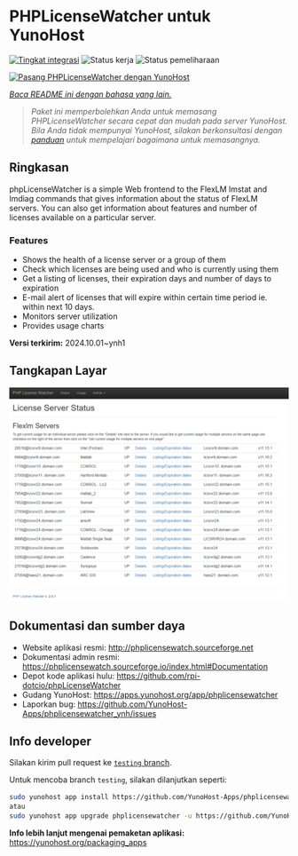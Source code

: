 <!--
N.B.: README ini dibuat secara otomatis oleh <https://github.com/YunoHost/apps/tree/master/tools/readme_generator>
Ini TIDAK boleh diedit dengan tangan.
-->

# PHPLicenseWatcher untuk YunoHost

[![Tingkat integrasi](https://dash.yunohost.org/integration/phplicensewatcher.svg)](https://ci-apps.yunohost.org/ci/apps/phplicensewatcher/) ![Status kerja](https://ci-apps.yunohost.org/ci/badges/phplicensewatcher.status.svg) ![Status pemeliharaan](https://ci-apps.yunohost.org/ci/badges/phplicensewatcher.maintain.svg)

[![Pasang PHPLicenseWatcher dengan YunoHost](https://install-app.yunohost.org/install-with-yunohost.svg)](https://install-app.yunohost.org/?app=phplicensewatcher)

*[Baca README ini dengan bahasa yang lain.](./ALL_README.md)*

> *Paket ini memperbolehkan Anda untuk memasang PHPLicenseWatcher secara cepat dan mudah pada server YunoHost.*  
> *Bila Anda tidak mempunyai YunoHost, silakan berkonsultasi dengan [panduan](https://yunohost.org/install) untuk mempelajari bagaimana untuk memasangnya.*

## Ringkasan

phpLicenseWatcher is a simple Web frontend to the FlexLM lmstat and lmdiag commands that gives information about the status of FlexLM servers. You can also get information about features and number of licenses available on a particular server.

### Features

- Shows the health of a license server or a group of them
- Check which licenses are being used and who is currently using them
- Get a listing of licenses, their expiration days and number of days to expiration
- E-mail alert of licenses that will expire within certain time period ie. within next 10 days.
- Monitors server utilization
- Provides usage charts


**Versi terkirim:** 2024.10.01~ynh1

## Tangkapan Layar

![Tangkapan Layar pada PHPLicenseWatcher](./doc/screenshots/screenshot1.png)

## Dokumentasi dan sumber daya

- Website aplikasi resmi: <http://phplicensewatch.sourceforge.net>
- Dokumentasi admin resmi: <https://phplicensewatch.sourceforge.io/index.html#Documentation>
- Depot kode aplikasi hulu: <https://github.com/rpi-dotcio/phpLicenseWatcher>
- Gudang YunoHost: <https://apps.yunohost.org/app/phplicensewatcher>
- Laporkan bug: <https://github.com/YunoHost-Apps/phplicensewatcher_ynh/issues>

## Info developer

Silakan kirim pull request ke [`testing` branch](https://github.com/YunoHost-Apps/phplicensewatcher_ynh/tree/testing).

Untuk mencoba branch `testing`, silakan dilanjutkan seperti:

```bash
sudo yunohost app install https://github.com/YunoHost-Apps/phplicensewatcher_ynh/tree/testing --debug
atau
sudo yunohost app upgrade phplicensewatcher -u https://github.com/YunoHost-Apps/phplicensewatcher_ynh/tree/testing --debug
```

**Info lebih lanjut mengenai pemaketan aplikasi:** <https://yunohost.org/packaging_apps>
